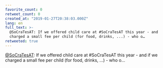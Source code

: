 ```yaml
---
favorite_count: 0
retweet_count: 0
created_at: "2019-01-27T20:38:03.000Z"
lang: en
full_text: >-
  @SoCraTesAT: If we offered child care at #SoCraTesAT this year - and if we
  charged a small fee per child (for food, drinks, ...) - who o…
retweeted: true
---
```


[@SoCraTesAT](https://twitter.com/SoCraTesAT): If we offered child care at
#SoCraTesAT this year - and if we charged a small fee per child (for food,
drinks, ...) - who o…
